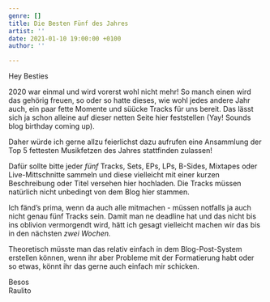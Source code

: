 ```yaml
---
genre: []
title: Die Besten Fünf des Jahres
artist: ''
date: 2021-01-10 19:00:00 +0100
author: ''

---
```

Hey Besties 

2020 war einmal und wird vorerst wohl nicht mehr! So manch einen wird das gehörig freuen, so oder so hatte dieses, wie wohl jedes andere Jahr auch, ein paar fette Momente und süücke Tracks für uns bereit. Das lässt sich ja schon alleine auf dieser netten Seite hier feststellen (Yay! Sounds blog birthday coming up).

Daher würde ich gerne allzu feierlichst dazu aufrufen eine Ansammlung der Top 5 fettesten Musikfetzen des Jahres stattfinden zulassen!

Dafür sollte bitte jeder _fünf_ Tracks, Sets, EPs, LPs, B-Sides, Mixtapes oder Live-Mittschnitte sammeln und diese vielleicht mit einer kurzen Beschreibung oder Titel versehen hier hochladen. Die Tracks müssen natürlich nicht unbedingt von dem Blog hier stammen.

Ich fänd’s prima, wenn da auch alle mitmachen - müssen notfalls ja auch nicht genau fünf Tracks sein. Damit man ne deadline hat und das nicht bis ins oblivion vermorgendt wird, hätt ich gesagt vielleicht machen wir das bis in den nächsten _zwei Wochen._

Theoretisch müsste man das relativ einfach in dem Blog-Post-System erstellen können, wenn ihr aber Probleme mit der Formatierung habt oder so etwas, könnt ihr das gerne auch einfach mir schicken. 

Besos   
Raulito